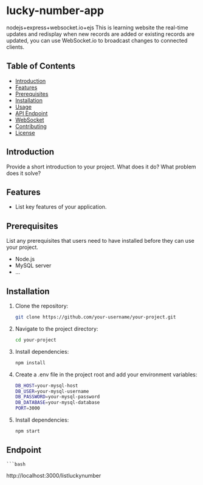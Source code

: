 # lucky-number-app
 nodejs+express+websocket.io+ejs
 This is learning website the real-time updates and redisplay when new records are added or existing records are updated, you can use WebSocket.io to broadcast changes to connected clients.

## Table of Contents
- [Introduction](#introduction)
- [Features](#features)
- [Prerequisites](#prerequisites)
- [Installation](#installation)
- [Usage](#usage)
- [API Endpoint](#api-endpoint)
- [WebSocket](#websocket)
- [Contributing](#contributing)
- [License](#license)

## Introduction

Provide a short introduction to your project. What does it do? What problem does it solve?

## Features

- List key features of your application.

## Prerequisites

List any prerequisites that users need to have installed before they can use your project.

- Node.js
- MySQL server
- ...

## Installation

1. Clone the repository:

   ```bash
   git clone https://github.com/your-username/your-project.git

2. Navigate to the project directory:

   ```bash
   cd your-project

3. Install dependencies:

   ```bash
   npm install

4. Create a .env file in the project root and add your environment variables:

   ```bash
   DB_HOST=your-mysql-host
   DB_USER=your-mysql-username
   DB_PASSWORD=your-mysql-password
   DB_DATABASE=your-mysql-database
   PORT=3000

5. Install dependencies:

   ```bash
   npm start

## Endpoint 
    ```bash
   http://localhost:3000/listluckynumber

